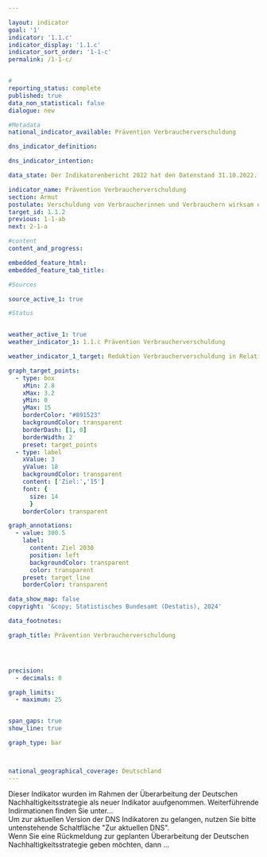```yaml
---

layout: indicator        
goal: '1'        
indicator: '1.1.c'        
indicator_display: '1.1.c'        
indicator_sort_order: '1-1-c'        
permalink: /1-1-c/        


#
reporting_status: complete        
published: true        
data_non_statistical: false        
dialogue: new

#Metadata        
national_indicator_available: Prävention Verbraucherverschuldung        

dns_indicator_definition:

dns_indicator_intention:         

data_state: Der Indikatorenbericht 2022 hat den Datenstand 31.10.2022. Die Daten auf dieser Plattform werden regelmäßig aktualisiert, sodass online aktuellere Daten verfügbar sein können als im <a href="https://dns-indikatoren.de/publications_reports/">Indikatorenbericht 2022</a> veröffentlicht.        

indicator_name: Prävention Verbraucherverschuldung          
section: Armut        
postulate: Verschuldung von Verbraucherinnen und Verbrauchern wirksam eindämmen       
target_id: 1.1.2        
previous: 1-1-ab       
next: 2-1-a        

#content         
content_and_progress:        

embedded_feature_html:
embedded_feature_tab_title:        

#Sources        

source_active_1: true

#Status        


weather_active_1: true
weather_indicator_1: 1.1.c Prävention Verbraucherverschuldung

weather_indicator_1_target: Reduktion Verbraucherverschuldung in Relation zum BIP auf 15%

graph_target_points:
  - type: box
    xMin: 2.8
    xMax: 3.2
    yMin: 0
    yMax: 15
    borderColor: "#891523"
    backgroundColor: transparent
    borderDash: [1, 0]
    borderWidth: 2
    preset: target_points
  - type: label
    xValue: 3
    yValue: 18
    backgroundColor: transparent
    content: ['Ziel:','15']
    font: {
      size: 14
      }
    borderColor: transparent

graph_annotations:
  - value: 300.5
    label:
      content: Ziel 2030
      position: left
      backgroundColor: transparent
      color: transparent
    preset: target_line
    borderColor: transparent  

data_show_map: false        
copyright: '&copy; Statistisches Bundesamt (Destatis), 2024'        

data_footnotes:     

graph_title: Prävention Verbraucherverschuldung      




precision:
  - decimals: 0

graph_limits:
  - maximum: 25


span_gaps: true        
show_line: true        

graph_type: bar        



national_geographical_coverage: Deutschland               
---
```

<div>
  <div class="my-header">
    <label class="default"><i class="fa fa-plus" aria-hidden="true"></i> Dieser Indikator wurden im Rahmen der Überarbeitung der Deutschen Nachhaltigkeitsstrategie als neuer Indikator auufgenommen. Weiterführende Indirmationen finden Sie unter...<br>Um zur aktuellen Version der DNS Indikatoren zu gelangen, nutzen Sie bitte untenstehende Schaltfläche "Zur aktuellen DNS".<br>Wenn Sie eine Rückmeldung zur geplanten Überarbeitung der Deutschen Nachhaltigkeitsstrategie geben möchten, dann ...
    </label>
  </div>
</div>

